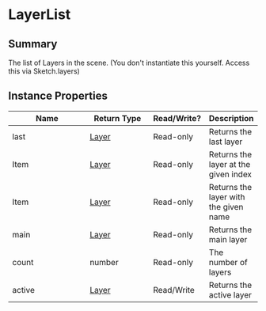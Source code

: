 
# LayerList

## Summary
The list of Layers in the scene. (You don't instantiate this yourself. Access this via Sketch.layers)


## Instance Properties

<table>
<thead><tr><th width="225">Name</th><th width="160">Return Type</th><th width="80">Read/Write?</th><th>Description</th></tr></thead>
<tbody>
<tr><td>last</td><td><a href="layer.md">Layer</a></td><td>Read-only</td><td>Returns the last layer</td></tr>
<tr><td>Item</td><td><a href="layer.md">Layer</a></td><td>Read-only</td><td>Returns the layer at the given index</td></tr>
<tr><td>Item</td><td><a href="layer.md">Layer</a></td><td>Read-only</td><td>Returns the layer with the given name</td></tr>
<tr><td>main</td><td><a href="layer.md">Layer</a></td><td>Read-only</td><td>Returns the main layer</td></tr>
<tr><td>count</td><td>number</td><td>Read-only</td><td>The number of layers</td></tr>
<tr><td>active</td><td><a href="layer.md">Layer</a></td><td>Read/Write</td><td>Returns the active layer</td></tr>
</tbody></table>





